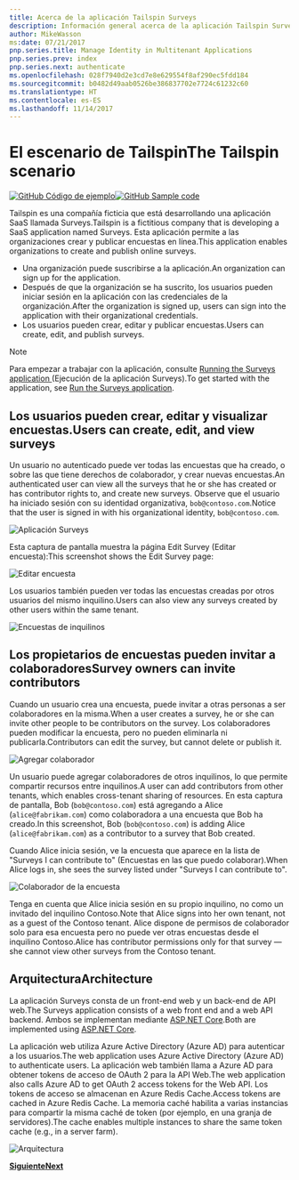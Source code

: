 ```yaml
---
title: Acerca de la aplicación Tailspin Surveys
description: Información general acerca de la aplicación Tailspin Surveys
author: MikeWasson
ms:date: 07/21/2017
pnp.series.title: Manage Identity in Multitenant Applications
pnp.series.prev: index
pnp.series.next: authenticate
ms.openlocfilehash: 028f7940d2e3cd7e8e629554f8af290ec5fdd184
ms.sourcegitcommit: b0482d49aab0526be386837702e7724c61232c60
ms.translationtype: HT
ms.contentlocale: es-ES
ms.lasthandoff: 11/14/2017
---
```

# <a name="the-tailspin-scenario"></a><span data-ttu-id="1dddb-103">El escenario de Tailspin</span><span class="sxs-lookup"><span data-stu-id="1dddb-103">The Tailspin scenario</span></span>

<span data-ttu-id="1dddb-104">[![GitHub](../_images/github.png) Código de ejemplo][sample application]</span><span class="sxs-lookup"><span data-stu-id="1dddb-104">[![GitHub](../_images/github.png) Sample code][sample application]</span></span>

<span data-ttu-id="1dddb-105">Tailspin es una compañía ficticia que está desarrollando una aplicación SaaS llamada Surveys.</span><span class="sxs-lookup"><span data-stu-id="1dddb-105">Tailspin is a fictitious company that is developing a SaaS application named Surveys.</span></span> <span data-ttu-id="1dddb-106">Esta aplicación permite a las organizaciones crear y publicar encuestas en línea.</span><span class="sxs-lookup"><span data-stu-id="1dddb-106">This application enables organizations to create and publish online surveys.</span></span>

* <span data-ttu-id="1dddb-107">Una organización puede suscribirse a la aplicación.</span><span class="sxs-lookup"><span data-stu-id="1dddb-107">An organization can sign up for the application.</span></span>
* <span data-ttu-id="1dddb-108">Después de que la organización se ha suscrito, los usuarios pueden iniciar sesión en la aplicación con las credenciales de la organización.</span><span class="sxs-lookup"><span data-stu-id="1dddb-108">After the organization is signed up, users can sign into the application with their organizational credentials.</span></span>
* <span data-ttu-id="1dddb-109">Los usuarios pueden crear, editar y publicar encuestas.</span><span class="sxs-lookup"><span data-stu-id="1dddb-109">Users can create, edit, and publish surveys.</span></span>

> [!NOTE]
> <span data-ttu-id="1dddb-110">Para empezar a trabajar con la aplicación, consulte [Running the Surveys application ] (Ejecución de la aplicación Surveys).</span><span class="sxs-lookup"><span data-stu-id="1dddb-110">To get started with the application, see [Run the Surveys application].</span></span>
> 
> 

## <a name="users-can-create-edit-and-view-surveys"></a><span data-ttu-id="1dddb-111">Los usuarios pueden crear, editar y visualizar encuestas.</span><span class="sxs-lookup"><span data-stu-id="1dddb-111">Users can create, edit, and view surveys</span></span>
<span data-ttu-id="1dddb-112">Un usuario no autenticado puede ver todas las encuestas que ha creado, o sobre las que tiene derechos de colaborador, y crear nuevas encuestas.</span><span class="sxs-lookup"><span data-stu-id="1dddb-112">An authenticated user can view all the surveys that he or she has created or has contributor rights to, and create new surveys.</span></span> <span data-ttu-id="1dddb-113">Observe que el usuario ha iniciado sesión con su identidad organizativa, `bob@contoso.com`.</span><span class="sxs-lookup"><span data-stu-id="1dddb-113">Notice that the user is signed in with his organizational identity, `bob@contoso.com`.</span></span>

![Aplicación Surveys](./images/surveys-screenshot.png)

<span data-ttu-id="1dddb-115">Esta captura de pantalla muestra la página Edit Survey (Editar encuesta):</span><span class="sxs-lookup"><span data-stu-id="1dddb-115">This screenshot shows the Edit Survey page:</span></span>

![Editar encuesta](./images/edit-survey.png)

<span data-ttu-id="1dddb-117">Los usuarios también pueden ver todas las encuestas creadas por otros usuarios del mismo inquilino.</span><span class="sxs-lookup"><span data-stu-id="1dddb-117">Users can also view any surveys created by other users within the same tenant.</span></span>

![Encuestas de inquilinos](./images/tenant-surveys.png)

## <a name="survey-owners-can-invite-contributors"></a><span data-ttu-id="1dddb-119">Los propietarios de encuestas pueden invitar a colaboradores</span><span class="sxs-lookup"><span data-stu-id="1dddb-119">Survey owners can invite contributors</span></span>
<span data-ttu-id="1dddb-120">Cuando un usuario crea una encuesta, puede invitar a otras personas a ser colaboradores en la misma.</span><span class="sxs-lookup"><span data-stu-id="1dddb-120">When a user creates a survey, he or she can invite other people to be contributors on the survey.</span></span> <span data-ttu-id="1dddb-121">Los colaboradores pueden modificar la encuesta, pero no pueden eliminarla ni publicarla.</span><span class="sxs-lookup"><span data-stu-id="1dddb-121">Contributors can edit the survey, but cannot delete or publish it.</span></span>  

![Agregar colaborador](./images/add-contributor.png)

<span data-ttu-id="1dddb-123">Un usuario puede agregar colaboradores de otros inquilinos, lo que permite compartir recursos entre inquilinos.</span><span class="sxs-lookup"><span data-stu-id="1dddb-123">A user can add contributors from other tenants, which enables cross-tenant sharing of resources.</span></span> <span data-ttu-id="1dddb-124">En esta captura de pantalla, Bob (`bob@contoso.com`) está agregando a Alice (`alice@fabrikam.com`) como colaboradora a una encuesta que Bob ha creado.</span><span class="sxs-lookup"><span data-stu-id="1dddb-124">In this screenshot, Bob (`bob@contoso.com`) is adding Alice (`alice@fabrikam.com`) as a contributor to a survey that Bob created.</span></span>

<span data-ttu-id="1dddb-125">Cuando Alice inicia sesión, ve la encuesta que aparece en la lista de "Surveys I can contribute to" (Encuestas en las que puedo colaborar).</span><span class="sxs-lookup"><span data-stu-id="1dddb-125">When Alice logs in, she sees the survey listed under "Surveys I can contribute to".</span></span>

![Colaborador de la encuesta](./images/contributor.png)

<span data-ttu-id="1dddb-127">Tenga en cuenta que Alice inicia sesión en su propio inquilino, no como un invitado del inquilino Contoso.</span><span class="sxs-lookup"><span data-stu-id="1dddb-127">Note that Alice signs into her own tenant, not as a guest of the Contoso tenant.</span></span> <span data-ttu-id="1dddb-128">Alice dispone de permisos de colaborador solo para esa encuesta pero no puede ver otras encuestas desde el inquilino Contoso.</span><span class="sxs-lookup"><span data-stu-id="1dddb-128">Alice has contributor permissions only for that survey &mdash; she cannot view other surveys from the Contoso tenant.</span></span>

## <a name="architecture"></a><span data-ttu-id="1dddb-129">Arquitectura</span><span class="sxs-lookup"><span data-stu-id="1dddb-129">Architecture</span></span>
<span data-ttu-id="1dddb-130">La aplicación Surveys consta de un front-end web y un back-end de API web.</span><span class="sxs-lookup"><span data-stu-id="1dddb-130">The Surveys application consists of a web front end and a web API backend.</span></span> <span data-ttu-id="1dddb-131">Ambos se implementan mediante [ASP.NET Core].</span><span class="sxs-lookup"><span data-stu-id="1dddb-131">Both are implemented using [ASP.NET Core].</span></span>

<span data-ttu-id="1dddb-132">La aplicación web utiliza Azure Active Directory (Azure AD) para autenticar a los usuarios.</span><span class="sxs-lookup"><span data-stu-id="1dddb-132">The web application uses Azure Active Directory (Azure AD) to authenticate users.</span></span> <span data-ttu-id="1dddb-133">La aplicación web también llama a Azure AD para obtener tokens de acceso de OAuth 2 para la API Web.</span><span class="sxs-lookup"><span data-stu-id="1dddb-133">The web application also calls Azure AD to get OAuth 2 access tokens for the Web API.</span></span> <span data-ttu-id="1dddb-134">Los tokens de acceso se almacenan en Azure Redis Cache.</span><span class="sxs-lookup"><span data-stu-id="1dddb-134">Access tokens are cached in Azure Redis Cache.</span></span> <span data-ttu-id="1dddb-135">La memoria caché habilita a varias instancias para compartir la misma caché de token (por ejemplo, en una granja de servidores).</span><span class="sxs-lookup"><span data-stu-id="1dddb-135">The cache enables multiple instances to share the same token cache (e.g., in a server farm).</span></span>

![Arquitectura](./images/architecture.png)

<span data-ttu-id="1dddb-137">[**Siguiente**][authentication]</span><span class="sxs-lookup"><span data-stu-id="1dddb-137">[**Next**][authentication]</span></span>

<!-- Links -->

[authentication]: authenticate.md

[Running the Surveys application ]: ./run-the-app.md
[Run the Surveys application]: ./run-the-app.md
[ASP.NET Core]: /aspnet/core
[sample application]: https://github.com/mspnp/multitenant-saas-guidance
